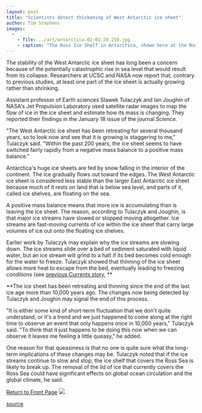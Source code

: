 ```yaml
---
layout: post
title: "Scientists detect thickening of West Antarctic ice sheet"
author: Tim Stephens
images:
  -
    - file: ../art/antarctica.02-01-28.250.jpg
    - caption: "The Ross Ice Shelf in Antarctica, shown here at the Bay of Whales, will disappear if the ice streams that feed it shut down. Photo: Michael Van Woert, NOAA NESDIS, ORA"
---
```


The stability of the West Antarctic ice sheet has long been a concern because of the potentially catastrophic rise in sea level that would result from its collapse. Researchers at UCSC and NASA now report that, contrary to previous studies, at least one part of the ice sheet is actually growing rather than shrinking.

Assistant professor of Earth sciences Slawek Tulaczyk and Ian Joughin of NASA's Jet Propulsion Laboratory used satellite radar images to map the flow of ice in the ice sheet and estimate how its mass is changing. They reported their findings in the January 18 issue of the journal _Science._  
  
"The West Antarctic ice sheet has been retreating for several thousand years, so to look now and see that it is growing is staggering to me," Tulaczyk said. "Within the past 200 years, the ice sheet seems to have switched fairly rapidly from a negative mass balance to a positive mass balance."  
  
Antarctica's huge ice sheets are fed by snow falling in the interior of the continent. The ice gradually flows out toward the edges. The West Antarctic ice sheet is considered less stable than the larger East Antarctic ice sheet because much of it rests on land that is below sea level, and parts of it, called ice shelves, are floating on the sea.   
  
A positive mass balance means that more ice is accumulating than is leaving the ice sheet. The reason, according to Tulaczyk and Joughin, is that major ice streams have slowed or stopped moving altogether. Ice streams are fast-moving currents of ice within the ice sheet that carry large volumes of ice out onto the floating ice shelves.  
  
Earlier work by Tulaczyk may explain why the ice streams are slowing down. The ice streams slide over a bed of sediment saturated with liquid water, but an ice stream will grind to a halt if its bed becomes cold enough for the water to freeze. Tulaczyk showed that thinning of the ice sheet allows more heat to escape from the bed, eventually leading to freezing conditions (see [previous Currents story][1], **  
  
**The ice sheet has been retreating and thinning since the end of the last ice age more than 10,000 years ago. The changes now being detected by Tulaczyk and Joughin may signal the end of this process.  
  
"It is either some kind of short-term fluctuation that we don't quite understand, or it's a trend and we just happened to come along at the right time to observe an event that only happens once in 10,000 years," Tulaczyk said. "To think that it just happens to be doing this now when we can observe it leaves me feeling a little queasy," he added.  
  
One reason for that queasiness is that no one is quite sure what the long-term implications of these changes may be. Tulaczyk noted that if the ice streams continue to slow and stop, the ice shelf that covers the Ross Sea is likely to break up. The removal of the lid of ice that currently covers the Ross Sea could have significant effects on global ocean circulation and the global climate, he said.

  

[Return to Front Page][2] ![ ][3]

[1]: http://www.ucsc.edu/currents/00-01/01-08/ice.html
[2]: ../../index.html
[3]: ../../images/trans.gif

[source](http://www1.ucsc.edu/currents/01-02/01-28/antarctica.html "Permalink to antarctica")
